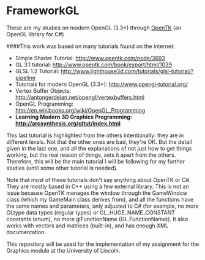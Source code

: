 FrameworkGL
======

These are my studies on modern OpenGL (3.3+) through [OpenTK](www.opentk.com) (an OpenGL library for C#)

####This work was based on many tutorials found on the internet:
* Simple Shader Tutorial: http://www.opentk.com/node/3693
* GL 3.1 tutorial: http://www.opentk.com/book/export/html/1039
* GLSL 1.2 Tutorial: http://www.lighthouse3d.com/tutorials/glsl-tutorial/?pipeline
* Tutorials for modern OpenGL (3.3+): http://www.opengl-tutorial.org/
* Vertex Buffer Objects: http://antongerdelan.net/opengl/vertexbuffers.html
* OpenGL Programming: http://en.wikibooks.org/wiki/OpenGL_Programming
* **Learning Modern 3D Graphics Programming: http://arcsynthesis.org/gltut/index.html**

This last tutorial is highlighted from the others intentionally: they are in different levels. Not that the other ones are bad, they're OK. But the detail given in the last one, and all the explanations of not just how to get things working, but the real reason of things, sets it apart from the others. Therefore, this will be the main tutorial I will be following for my further studies (until some other tutorial is needed).

Note that most of these tutorials don't say anything about OpenTK or C#. They are mostly based in C++ using a few external library. This is not an issue because OpenTK manages the window through the GameWindow class (which my GameMain class derives from), and all the functions have the same names and parameters, only adjusted to C# (for example, no more GLtype data types (regular types) or GL_HUGE_NAME_CONSTANT constants (enum), no more glFunctionName (GL.FunctionName)). It also works with vectors and matrices (built-in), and has enough XML documentation.

This repository will be used for the implementation of my assignment for the Graphics module at the University of Lincoln.